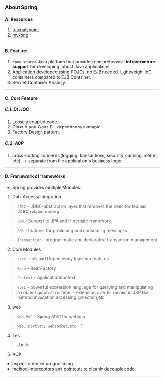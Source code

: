 ### About Spring

#### A. Resources
1. [tutorialspoint](https://www.tutorialspoint.com/spring/spring_overview.htm)
2. [mykong](https://www.mkyong.com/spring)

***

#### B. Feature:
1. `open source` Java platform that provides comprehensive **infrastructure support** for developing robust Java applications. 
2. Application developed using POJOs, no EJB needed. Lightweight IoC containers compared to EJB Container.
3. Servlet Container Analogy.

***

#### C. Core Feature 
##### C.1. DI / IOC
1. Loosely coupled code.
2. Class A and Class B - dependency exmaple.
3. Factory Design pattern.



##### C.2. AOP
1. cross-cutting concerns (logging, transactions, security, caching, metric, etc) --> separate from the application's business logic

***

#### D. Framework of frameworks
- Spring provides multiple Modules.

1. Data Access/Integration
> `JBDC` - JDBC-abstraction layer that removes the need for tedious JDBC related coding

> `ORM` - Support to JPA and Hibernate framework.

> `JMS` - features for producing and consuming messages.

> `Transaction` - programmatic and declarative transaction management

2. Core Modules  
> `core` - IoC and Dependency Injection features

> `Bean` - BeanFactory

> `Context`  - ApplicationContext

> `SpEL` - powerful expression language for querying and manipulating an object graph at runtime. - extension over EL deined in JSP like : method invocation,accessing collection,etc.

3. web
> `web-MVC` - Spring MVC for webapp.

> `web, portlet, websocket,etc` - ?


4. Test
> Junits

5. AOP 
- aspect-oriented programming 
- method-interceptors and pointcuts to cleanly decouple code.

***


